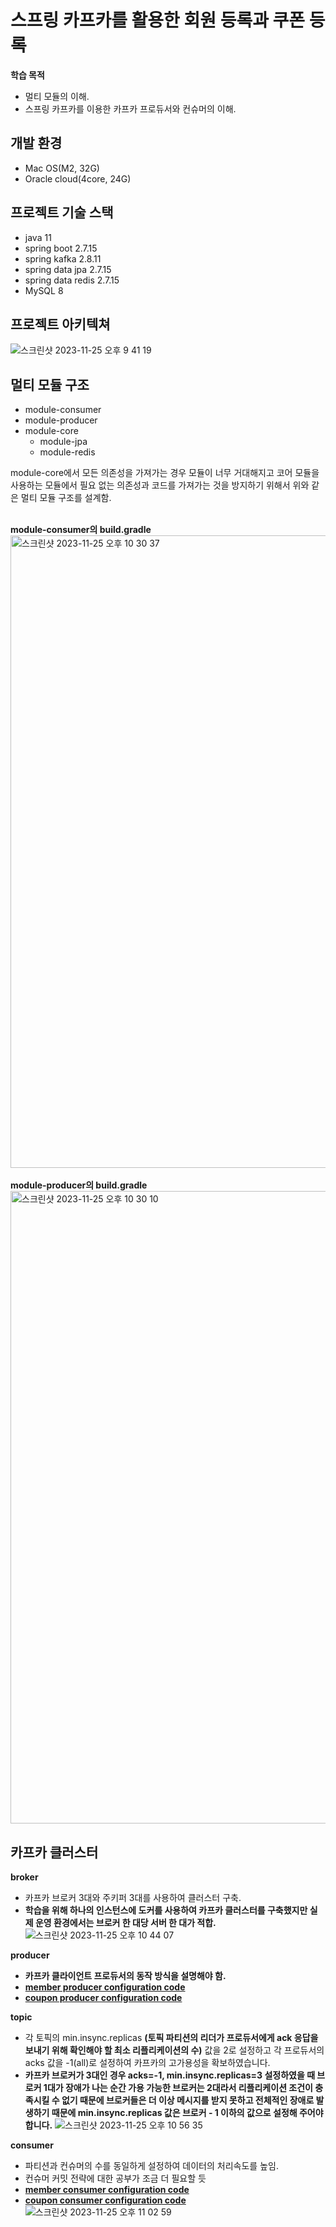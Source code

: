 # 스프링 카프카를 활용한 회원 등록과 쿠폰 등록 
**학습 목적**
- 멀티 모듈의 이해.
- 스프링 카프카를 이용한 카프카 프로듀서와 컨슈머의 이해.

## 개발 환경
- Mac OS(M2, 32G)
- Oracle cloud(4core, 24G)

## 프로젝트 기술 스택
- java 11
- spring boot 2.7.15
- spring kafka 2.8.11
- spring data jpa 2.7.15
- spring data redis 2.7.15
- MySQL 8

## 프로젝트 아키텍쳐
![스크린샷 2023-11-25 오후 9 41 19](https://github.com/TeamRocketDan/.github/assets/67041069/3792a14a-32c2-4129-a85e-79cba451e4fc)

## 멀티 모듈 구조
- module-consumer
- module-producer
- module-core
  -  module-jpa
  -  module-redis
  
module-core에서 모든 의존성을 가져가는 경우 모듈이 너무 거대해지고 코어 모듈을 사용하는 모듈에서 필요 없는 의존성과 코드를 가져가는 것을 방지하기 위해서 위와 같은 멀티 모듈 구조를 설계함.</br></br>

**module-consumer의 build.gradle**
<img width="1012" alt="스크린샷 2023-11-25 오후 10 30 37" src="https://github.com/TeamRocketDan/backend_server_chat/assets/67041069/784b9eba-5835-40e4-96fd-40a030ea2767"></br></br>
**module-producer의 build.gradle** 
<img width="1012" alt="스크린샷 2023-11-25 오후 10 30 10" src="https://github.com/TeamRocketDan/backend_server_chat/assets/67041069/afd198e2-70aa-47ac-bd91-03b60a3b16fb">

## 카프카 클러스터
**broker**</br>
- 카프카 브로커 3대와 주키퍼 3대를 사용하여 클러스터 구축.</br>
- **학습을 위해 하나의 인스턴스에 도커를 사용하여 카프카 클러스터를 구축했지만 실제 운영 환경에서는 브로커 한 대당 서버 한 대가 적합.**
![스크린샷 2023-11-25 오후 10 44 07](https://github.com/rbsks/kafka-practice/assets/67041069/2d65e199-59b1-4c9f-b3be-a582991dd07a)</br>

**producer**</br>
- **카프카 클라이언트 프로듀서의 동작 방식을 설명해야 함.**</br>
- **[member producer configuration code](https://github.com/rbsks/kafka-practice/blob/main/module-producer/src/main/java/com/example/moduleproducer/common/config/MemberProducerConfiguration.java)**</br>
- **[coupon producer configuration code](https://github.com/rbsks/kafka-practice/blob/main/module-producer/src/main/java/com/example/moduleproducer/common/config/CouponProducerConfiguration.java)**</br>

**topic**</br>
- 각 토픽의 min.insync.replicas **(토픽 파티션의 리더가 프로듀서에게 ack 응답을 보내기 위해 확인해야 할 최소 리플리케이션의 수)** 값을 2로 설정하고 각 프로듀서의 acks 값을 -1(all)로 설정하여 카프카의 고가용성을 확보하였습니다.</br>
- **카프카 브로커가 3대인 경우 acks=-1, min.insync.replicas=3 설정하였을 때 브로커 1대가 장애가 나는 순간 가용 가능한 브로커는 2대라서 리플리케이션 조건이 충족시킬 수 없기 때문에 브로커들은 더 이상 메시지를 받지 못하고 전체적인 장애로 발생하기 때문에 min.insync.replicas 값은 브로커 - 1 이하의 값으로 설정해 주어야 합니다.**
![스크린샷 2023-11-25 오후 10 56 35](https://github.com/rbsks/kafka-practice/assets/67041069/6a36e43a-a410-4438-b99a-c6b8f39b9d77)</br>

**consumer**</br>
- 파티션과 컨슈머의 수를 동일하게 설정하여 데이터의 처리속도를 높임. 
- 컨슈머 커밋 전략에 대한 공부가 조금 더 필요할 듯
- **[member consumer configuration code](https://github.com/rbsks/kafka-practice/blob/main/module-consumer/src/main/java/com/example/moduleconsumer/common/config/MemberConsumerConfiguration.java)**</br>
- **[coupon consumer configuration code](https://github.com/rbsks/kafka-practice/blob/main/module-consumer/src/main/java/com/example/moduleconsumer/common/config/CouponConsumerConfiguration.java)**
![스크린샷 2023-11-25 오후 11 02 59](https://github.com/rbsks/kafka-practice/assets/67041069/3eb98b8a-1dd7-49a1-b13f-bffa7206078e)

